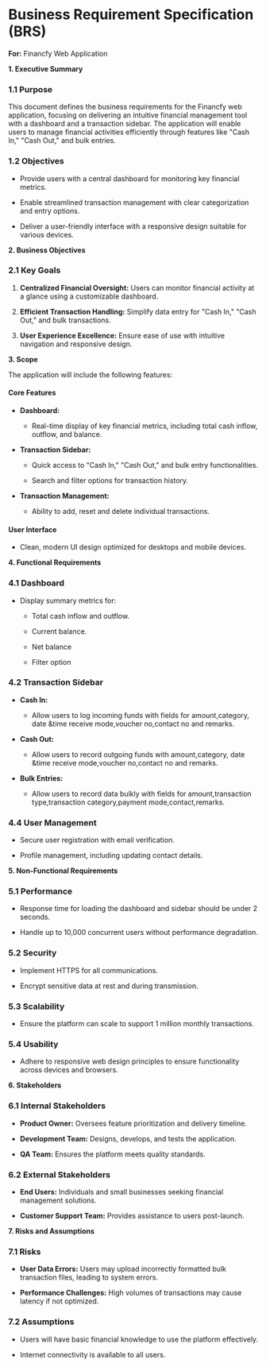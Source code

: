 # Business Requirement Specification (BRS)

**For:** Financfy Web Application

  
**1. Executive Summary**

### 1.1 Purpose

This document defines the business requirements for the Financfy web
application, focusing on delivering an intuitive financial management
tool with a dashboard and a transaction sidebar. The application will
enable users to manage financial activities efficiently through features
like \"Cash In,\" \"Cash Out,\" and bulk entries.

### 1.2 Objectives

- Provide users with a central dashboard for monitoring key financial
  metrics.

- Enable streamlined transaction management with clear categorization
  and entry options.

- Deliver a user-friendly interface with a responsive design suitable
  for various devices.

**2. Business Objectives**

### 2.1 Key Goals

1.  **Centralized Financial Oversight:** Users can monitor financial
    activity at a glance using a customizable dashboard.

2.  **Efficient Transaction Handling:** Simplify data entry for \"Cash
    In,\" \"Cash Out,\" and bulk transactions.

3.  **User Experience Excellence:** Ensure ease of use with intuitive
    navigation and responsive design.

**3. Scope**

The application will include the following features:

#### Core Features

- **Dashboard:**

  - Real-time display of key financial metrics, including total cash
    inflow, outflow, and balance.

<!-- -->

- **Transaction Sidebar:**

  - Quick access to \"Cash In,\" \"Cash Out,\" and bulk entry
    functionalities.

  - Search and filter options for transaction history.

<!-- -->

- **Transaction Management:**

  - Ability to add, reset and delete individual transactions.

#### User Interface

- Clean, modern UI design optimized for desktops and mobile devices.

**4. Functional Requirements**

### 4.1 Dashboard

- Display summary metrics for:

  - Total cash inflow and outflow.

  - Current balance.

  - Net balance

  - Filter option

### 4.2 Transaction Sidebar

- **Cash In:**

  - Allow users to log incoming funds with fields for amount,category,
    date &time receive mode,voucher no,contact no and remarks.

<!-- -->

- **Cash Out:**

  - Allow users to record outgoing funds with amount,category, date
    &time receive mode,voucher no,contact no and remarks.

<!-- -->

- **Bulk Entries:**

  - Allow users to record data bulkly with fields for amount,transaction
    type,transaction category,payment mode,contact,remarks.

### 4.4 User Management

- Secure user registration with email verification.

- Profile management, including updating contact details.

**5. Non-Functional Requirements**

### 5.1 Performance

- Response time for loading the dashboard and sidebar should be under 2
  seconds.

- Handle up to 10,000 concurrent users without performance degradation.

### 5.2 Security

- Implement HTTPS for all communications.

- Encrypt sensitive data at rest and during transmission.

### 5.3 Scalability

- Ensure the platform can scale to support 1 million monthly
  transactions.

### 5.4 Usability

- Adhere to responsive web design principles to ensure functionality
  across devices and browsers.

**6. Stakeholders**

### 6.1 Internal Stakeholders

- **Product Owner:** Oversees feature prioritization and delivery
  timeline.

- **Development Team:** Designs, develops, and tests the application.

- **QA Team:** Ensures the platform meets quality standards.

### 6.2 External Stakeholders

- **End Users:** Individuals and small businesses seeking financial
  management solutions.

- **Customer Support Team:** Provides assistance to users post-launch.

**7. Risks and Assumptions**

### 7.1 Risks

- **User Data Errors:** Users may upload incorrectly formatted bulk
  transaction files, leading to system errors.

- **Performance Challenges:** High volumes of transactions may cause
  latency if not optimized.

### 7.2 Assumptions

- Users will have basic financial knowledge to use the platform
  effectively.

- Internet connectivity is available to all users.
